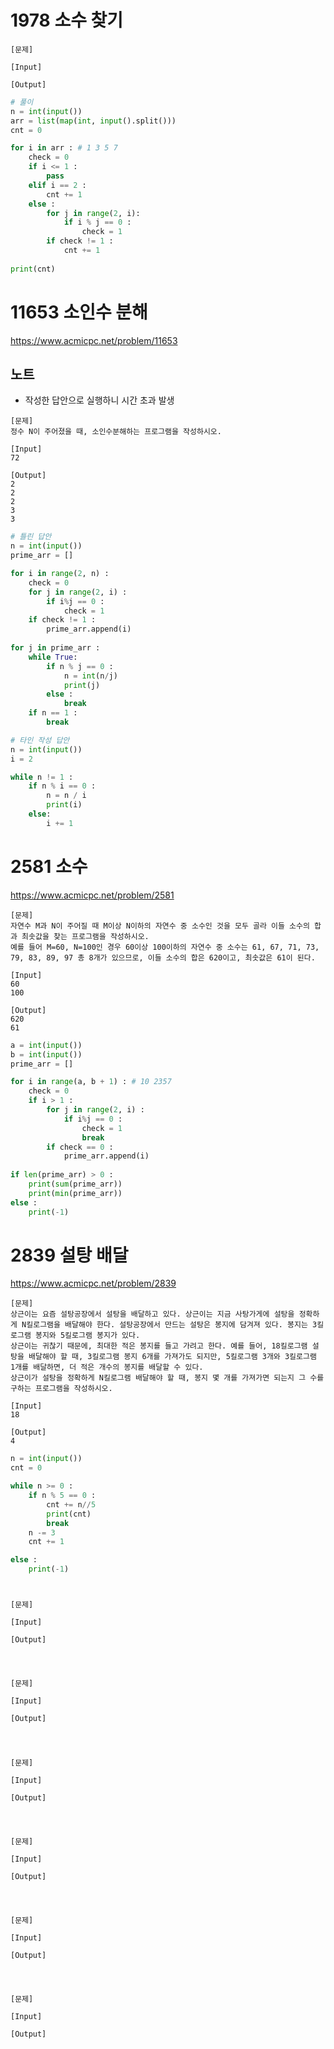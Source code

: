 # 1978 소수 찾기
~~~
[문제]

[Input]

[Output]
~~~
~~~python
# 풀이
n = int(input())
arr = list(map(int, input().split()))
cnt = 0

for i in arr : # 1 3 5 7
    check = 0
    if i <= 1 :
        pass
    elif i == 2 :
        cnt += 1
    else :
        for j in range(2, i):
            if i % j == 0 :
                check = 1
        if check != 1 :
            cnt += 1
    
print(cnt)
~~~

# 11653 소인수 분해
https://www.acmicpc.net/problem/11653
## 노트
- 작성한 답안으로 실행하니 시간 초과 발생
~~~
[문제]
정수 N이 주어졌을 때, 소인수분해하는 프로그램을 작성하시오.

[Input]
72

[Output]
2
2
2
3
3
~~~
~~~python
# 틀린 답안
n = int(input())
prime_arr = []

for i in range(2, n) : 
    check = 0
    for j in range(2, i) :
        if i%j == 0 :
            check = 1
    if check != 1 :
        prime_arr.append(i)
        
for j in prime_arr : 
    while True:
        if n % j == 0 :
            n = int(n/j)
            print(j)
        else :
            break
    if n == 1 :
        break

# 타인 작성 답안
n = int(input())
i = 2

while n != 1 :
    if n % i == 0 :
        n = n / i
        print(i)
    else:
        i += 1
~~~

# 2581 소수
https://www.acmicpc.net/problem/2581
~~~
[문제]
자연수 M과 N이 주어질 때 M이상 N이하의 자연수 중 소수인 것을 모두 골라 이들 소수의 합과 최솟값을 찾는 프로그램을 작성하시오.
예를 들어 M=60, N=100인 경우 60이상 100이하의 자연수 중 소수는 61, 67, 71, 73, 79, 83, 89, 97 총 8개가 있으므로, 이들 소수의 합은 620이고, 최솟값은 61이 된다.

[Input]
60
100

[Output]
620
61
~~~
~~~python
a = int(input())
b = int(input())
prime_arr = []

for i in range(a, b + 1) : # 10 2357
    check = 0
    if i > 1 :
        for j in range(2, i) :
            if i%j == 0 :
                check = 1
                break
        if check == 0 :
            prime_arr.append(i)
        
if len(prime_arr) > 0 :
    print(sum(prime_arr))
    print(min(prime_arr))
else :
    print(-1)

~~~

# 2839 설탕 배달
https://www.acmicpc.net/problem/2839
~~~
[문제]
상근이는 요즘 설탕공장에서 설탕을 배달하고 있다. 상근이는 지금 사탕가게에 설탕을 정확하게 N킬로그램을 배달해야 한다. 설탕공장에서 만드는 설탕은 봉지에 담겨져 있다. 봉지는 3킬로그램 봉지와 5킬로그램 봉지가 있다.
상근이는 귀찮기 때문에, 최대한 적은 봉지를 들고 가려고 한다. 예를 들어, 18킬로그램 설탕을 배달해야 할 때, 3킬로그램 봉지 6개를 가져가도 되지만, 5킬로그램 3개와 3킬로그램 1개를 배달하면, 더 적은 개수의 봉지를 배달할 수 있다.
상근이가 설탕을 정확하게 N킬로그램 배달해야 할 때, 봉지 몇 개를 가져가면 되는지 그 수를 구하는 프로그램을 작성하시오.

[Input]
18

[Output]
4
~~~
~~~python
n = int(input())
cnt = 0

while n >= 0 :
    if n % 5 == 0 :
        cnt += n//5
        print(cnt)
        break
    n -= 3
    cnt += 1

else : 
    print(-1)
~~~

# 
~~~
[문제]

[Input]

[Output]
~~~
~~~python
~~~

# 
~~~
[문제]

[Input]

[Output]
~~~
~~~python
~~~

# 
~~~
[문제]

[Input]

[Output]
~~~
~~~python
~~~

# 
~~~
[문제]

[Input]

[Output]
~~~
~~~python
~~~

# 
~~~
[문제]

[Input]

[Output]
~~~
~~~python
~~~

# 
~~~
[문제]

[Input]

[Output]
~~~
~~~python
~~~
